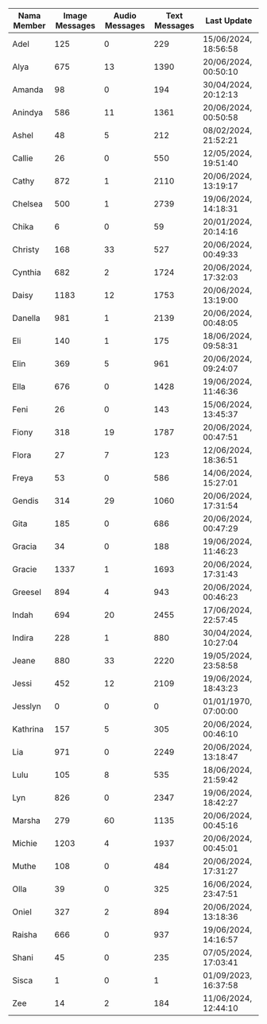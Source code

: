 | Nama Member | Image Messages | Audio Messages | Text Messages | Last Update |
| ------ | -------------- | -------------- | ------------- | ------------ |
| Adel | 125 | 0 | 229 | 15/06/2024, 18:56:58 |
| Alya | 675 | 13 | 1390 | 20/06/2024, 00:50:10 |
| Amanda | 98 | 0 | 194 | 30/04/2024, 20:12:13 |
| Anindya | 586 | 11 | 1361 | 20/06/2024, 00:50:58 |
| Ashel | 48 | 5 | 212 | 08/02/2024, 21:52:21 |
| Callie | 26 | 0 | 550 | 12/05/2024, 19:51:40 |
| Cathy | 872 | 1 | 2110 | 20/06/2024, 13:19:17 |
| Chelsea | 500 | 1 | 2739 | 19/06/2024, 14:18:31 |
| Chika | 6 | 0 | 59 | 20/01/2024, 20:14:16 |
| Christy | 168 | 33 | 527 | 20/06/2024, 00:49:33 |
| Cynthia | 682 | 2 | 1724 | 20/06/2024, 17:32:03 |
| Daisy | 1183 | 12 | 1753 | 20/06/2024, 13:19:00 |
| Danella | 981 | 1 | 2139 | 20/06/2024, 00:48:05 |
| Eli | 140 | 1 | 175 | 18/06/2024, 09:58:31 |
| Elin | 369 | 5 | 961 | 20/06/2024, 09:24:07 |
| Ella | 676 | 0 | 1428 | 19/06/2024, 11:46:36 |
| Feni | 26 | 0 | 143 | 15/06/2024, 13:45:37 |
| Fiony | 318 | 19 | 1787 | 20/06/2024, 00:47:51 |
| Flora | 27 | 7 | 123 | 12/06/2024, 18:36:51 |
| Freya | 53 | 0 | 586 | 14/06/2024, 15:27:01 |
| Gendis | 314 | 29 | 1060 | 20/06/2024, 17:31:54 |
| Gita | 185 | 0 | 686 | 20/06/2024, 00:47:29 |
| Gracia | 34 | 0 | 188 | 19/06/2024, 11:46:23 |
| Gracie | 1337 | 1 | 1693 | 20/06/2024, 17:31:43 |
| Greesel | 894 | 4 | 943 | 20/06/2024, 00:46:23 |
| Indah | 694 | 20 | 2455 | 17/06/2024, 22:57:45 |
| Indira | 228 | 1 | 880 | 30/04/2024, 10:27:04 |
| Jeane | 880 | 33 | 2220 | 19/05/2024, 23:58:58 |
| Jessi | 452 | 12 | 2109 | 19/06/2024, 18:43:23 |
| Jesslyn | 0 | 0 | 0 | 01/01/1970, 07:00:00 |
| Kathrina | 157 | 5 | 305 | 20/06/2024, 00:46:10 |
| Lia | 971 | 0 | 2249 | 20/06/2024, 13:18:47 |
| Lulu | 105 | 8 | 535 | 18/06/2024, 21:59:42 |
| Lyn | 826 | 0 | 2347 | 19/06/2024, 18:42:27 |
| Marsha | 279 | 60 | 1135 | 20/06/2024, 00:45:16 |
| Michie | 1203 | 4 | 1937 | 20/06/2024, 00:45:01 |
| Muthe | 108 | 0 | 484 | 20/06/2024, 17:31:27 |
| Olla | 39 | 0 | 325 | 16/06/2024, 23:47:51 |
| Oniel | 327 | 2 | 894 | 20/06/2024, 13:18:36 |
| Raisha | 666 | 0 | 937 | 19/06/2024, 14:16:57 |
| Shani | 45 | 0 | 235 | 07/05/2024, 17:03:41 |
| Sisca | 1 | 0 | 1 | 01/09/2023, 16:37:58 |
| Zee | 14 | 2 | 184 | 11/06/2024, 12:44:10 |

